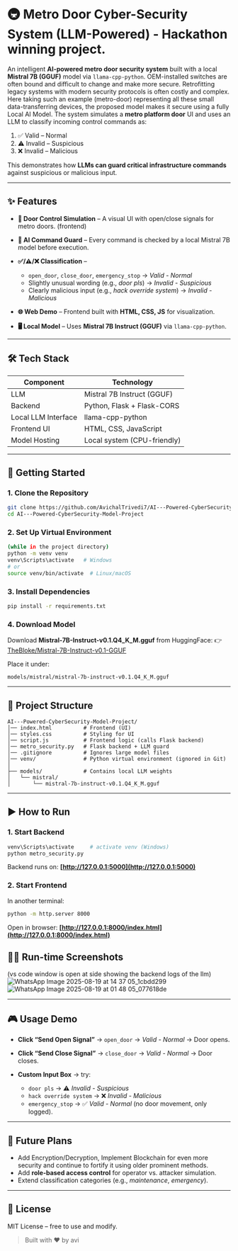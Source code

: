 # 🚇 Metro Door Cyber-Security System (LLM-Powered) - Hackathon winning project.

An intelligent **AI-powered metro door security system** built with a local **Mistral 7B (GGUF)** model via `llama-cpp-python`. OEM-installed switches are often bound and difficult to change and make more secure. Retrofitting legacy systems with modern security protocols is often costly and complex. Here taking such an example (metro-door) representing all these small data-transferring devices, the proposed model makes it secure using a fully Local AI Model.
The system simulates a **metro platform door** UI and uses an LLM to classify incoming control commands as:

1. ✅ Valid – Normal
2. ⚠ Invalid – Suspicious
3. ❌ Invalid – Malicious

This demonstrates how **LLMs can guard critical infrastructure commands** against suspicious or malicious input.

---

## ✨ Features

* **🚪 Door Control Simulation** – A visual UI with open/close signals for metro doors. (frontend)
* **🔐 AI Command Guard** – Every command is checked by a local Mistral 7B model before execution.
* **✅/⚠/❌ Classification** –

  * `open_door`, `close_door`, `emergency_stop` → *Valid - Normal*
  * Slightly unusual wording (e.g., *door pls*) → *Invalid - Suspicious*
  * Clearly malicious input (e.g., *hack override system*) → *Invalid - Malicious*
* **🌐 Web Demo** – Frontend built with **HTML, CSS, JS** for visualization.
* **🖥 Local Model** – Uses **Mistral 7B Instruct (GGUF)** via `llama-cpp-python`.

---

## 🛠 Tech Stack

| Component           | Technology                  |
| ------------------- | --------------------------- |
| LLM                 | Mistral 7B Instruct (GGUF)  |
| Backend             | Python, Flask + Flask-CORS  |
| Local LLM Interface | llama-cpp-python            |
| Frontend UI         | HTML, CSS, JavaScript       |
| Model Hosting       | Local system (CPU-friendly) |

---

## 🚀 Getting Started

### 1. Clone the Repository

```bash
git clone https://github.com/AvichalTrivedi7/AI---Powered-CyberSecurity-Model-Project.git
cd AI---Powered-CyberSecurity-Model-Project
```

### 2. Set Up Virtual Environment

```bash
(while in the project directory)
python -m venv venv
venv\Scripts\activate   # Windows
# or
source venv/bin/activate  # Linux/macOS
```

### 3. Install Dependencies

```bash
pip install -r requirements.txt
```

### 4. Download Model

Download **Mistral-7B-Instruct-v0.1.Q4\_K\_M.gguf** from HuggingFace:
👉 [TheBloke/Mistral-7B-Instruct-v0.1-GGUF](https://huggingface.co/TheBloke/Mistral-7B-Instruct-v0.1-GGUF)

Place it under:

```
models/mistral/mistral-7b-instruct-v0.1.Q4_K_M.gguf
```

---

## 📂 Project Structure

```
AI---Powered-CyberSecurity-Model-Project/
│── index.html          # Frontend (UI)
│── styles.css          # Styling for UI
│── script.js           # Frontend logic (calls Flask backend)
│── metro_security.py   # Flask backend + LLM guard
│── .gitignore          # Ignores large model files
│── venv/               # Python virtual environment (ignored in Git)
│
├── models/             # Contains local LLM weights
│   └── mistral/
│       └── mistral-7b-instruct-v0.1.Q4_K_M.gguf
```

---

## ▶️ How to Run

### 1. Start Backend

```bash
venv\Scripts\activate     # activate venv (Windows)
python metro_security.py
```

Backend runs on: **[http://127.0.0.1:5000](http://127.0.0.1:5000)**

### 2. Start Frontend

In another terminal:

```bash
python -m http.server 8000
```

Open in browser: **[http://127.0.0.1:8000/index.html](http://127.0.0.1:8000/index.html)**

## ✍🏻 Run-time Screenshots
(vs code window is open at side showing the backend logs of the llm)
![WhatsApp Image 2025-08-19 at 14 37 05_1cbdd299](https://github.com/user-attachments/assets/fdc08f85-fef7-4678-8444-c231a48e3b77)
![WhatsApp Image 2025-08-19 at 01 48 05_077618de](https://github.com/user-attachments/assets/f061435e-bcb4-4cf8-a3ed-59593184231d)


---

## 🎮 Usage Demo

* **Click “Send Open Signal”** → `open_door` → *Valid - Normal* → Door opens.
* **Click “Send Close Signal”** → `close_door` → *Valid - Normal* → Door closes.
* **Custom Input Box** → try:

  * `door pls` → ⚠ *Invalid - Suspicious*
  * `hack override system` → ❌ *Invalid - Malicious*
  * `emergency_stop` → ✅ *Valid - Normal* (no door movement, only logged).

---

## 📌 Future Plans

* Add Encryption/Decryption, Implement Blockchain for even more security and continue to fortify it using older prominent methods.
* Add **role-based access control** for operator vs. attacker simulation.
* Extend classification categories (e.g., *maintenance*, *emergency*).

---

## 📜 License

MIT License – free to use and modify.

> Built with ❤️ by avi
